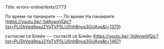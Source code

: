 Title: errors-online/texts/2773

По време па панаирите --- По време На панаирите
(https://youtu.be/-3dAywnVQic?list=PLi5hVgg9eaJ2YpTVP5LU0nhBnva3GUAxg&t=1370)

съгласни се Блейн --- съгласИ се Блейн
(https://youtu.be/-3dAywnVQic?list=PLi5hVgg9eaJ2YpTVP5LU0nhBnva3GUAxg&t=1467)
